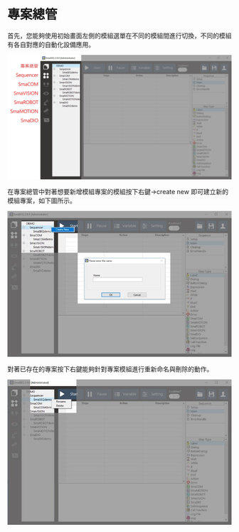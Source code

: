 # 專案總管

首先，您能夠使用初始畫面左側的模組選單在不同的模組間進行切換，不同的模組有各自對應的自動化設備應用。

![](../.gitbook/assets/_moduleexplore-1.JPG)

在專案總管中對著想要新增模組專案的模組按下右鍵-&gt;create new 即可建立新的模組專案，如下圖所示。

![](../.gitbook/assets/_createnewmodule-1.JPG)

對著已存在的專案按下右鍵能夠針對專案模組進行重新命名與刪除的動作。

![](../.gitbook/assets/_modulerightclick.JPG)

